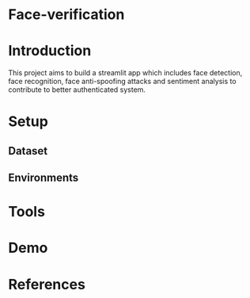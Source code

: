 Face-verification
=====

# Introduction

This project aims to build a streamlit app which includes face detection, face recognition, face anti-spoofing attacks and sentiment analysis to contribute to better authenticated system.

# Setup

## Dataset

## Environments

# Tools

# Demo

# References